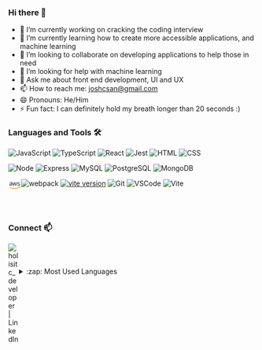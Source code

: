 ### Hi there 👋

- 🔭 I’m currently working on cracking the coding interview
- 🌱 I’m currently learning how to create more accessible applications, and machine learning
- 👯 I’m looking to collaborate on developing applications to help those in need
- 🤔 I’m looking for help with machine learning
- 💬 Ask me about front end development, UI and UX 
- 📫 How to reach me: joshcsan@gmail.com
- 😄 Pronouns: He/Him
- ⚡ Fun fact: I can definitely hold my breath longer than 20 seconds :)

### Languages and Tools 🛠️

![JavaScript](https://img.shields.io/badge/JavaScript%20-%23323330.svg?&style=flat-square&logo=javascript&logoColor=%23F7DF1E)
![TypeScript](https://img.shields.io/badge/TypeScript%20-%23323330.svg?&style=flat-square&logo=typescript&logoColor=%3177C6)
![React](https://img.shields.io/badge/React%20-%2320232a.svg?&style=flat-square&logo=react&logoColor=%2361DAFB)
![Jest](https://img.shields.io/badge/Jest%20-%23C21325.svg?&style=flat-square&logo=Jest&logoColor=white)
![HTML](https://img.shields.io/badge/HTML5%20-%23E34F26.svg?&style=flat-square&logo=html5&logoColor=white)
![CSS](https://img.shields.io/badge/CSS3%20-%231572B6.svg?&style=flat-square&logo=css3&logoColor=white)

![Node](https://img.shields.io/badge/Node.js%20-%2343853D.svg?&style=flat-square&logo=node.js&logoColor=white)
![Express](https://img.shields.io/badge/Express%20-%23404d59.svg?&style=flat-square)
![MySQL](https://img.shields.io/badge/MySQL-%2300f.svg?&style=flat-square&logo=mysql&logoColor=white)
![PostgreSQL](https://img.shields.io/badge/PostgreSQL-%23316192.svg?&style=flat-square&logo=postgresql&logoColor=white)
![MongoDB](https://img.shields.io/badge/MongoDB-%234ea94b.svg?&style=flat-square&logo=mongodb&logoColor=white)

<img align="left" alt="AWS" width="26px" src="https://raw.githubusercontent.com/github/explore/80688e429a7d4ef2fca1e82350fe8e3517d3494d/topics/aws/aws.png" />

![webpack](https://img.shields.io/badge/webpack%20-%238DD6F9.svg?&style=flat-square&logo=webpack&logoColor=black)
[![vite version](https://img.shields.io/npm/v/vite.svg?label=%20)](packages/vite/CHANGELOG.md)
![Git](https://img.shields.io/badge/Git%20-%23F05033.svg?&style=flat-square&logo=git&logoColor=white)
![VSCode](https://img.shields.io/badge/VS%20Code%20-%23007ACC.svg?&style=flat-square&logo=visual-studio-code&logoColor=white)
![Vite](https://img.shields.io/badge/vite%20-%23323330.svg?&style=flat-square&logo=vite&logoColor=%23F7DF1E)


<br />
<br />


### Connect 📫
[<img align="left" alt="holisitc_developer | LinkedIn" width="22px" src="https://cdn.jsdelivr.net/npm/simple-icons@v3/icons/linkedin.svg" />][linkedin]
<br />
<br />


<details>
  <summary>:zap: Most Used Languages</summary>
  <img align="left" alt="Joshua's GitHub Top Languages" src="https://github-readme-stats.vercel.app/api/top-langs/?username=MrNiceRicee" />
</details>


[linkedin]: https://www.linkedin.com/in/joshua-constantine-santos/
